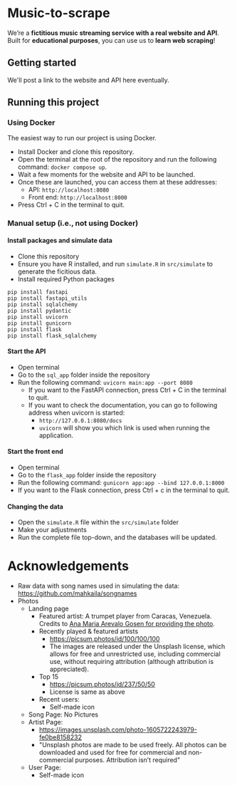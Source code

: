 # Music-to-scrape

We’re a __fictitious music streaming service with a real website and API__. Built for __educational purposes__, you can use us to __learn web scraping__! 

## Getting started

We'll post a link to the website and API here eventually.

## Running this project

### Using Docker

The easiest way to run our project is using Docker.

- Install Docker and clone this repository.
- Open the terminal at the root of the repository and run the following command: `docker compose up`.
- Wait a few moments for the website and API to be launched.
- Once these are launched, you can access them at these addresses:
    - API: `http://localhost:8080`
    - Front end: `http://localhost:8000`
- Press Ctrl + C in the terminal to quit.

### Manual setup (i.e., not using Docker)

#### Install packages and simulate data

- Clone this repository
- Ensure you have R installed, and run `simulate.R` in `src/simulate` to generate the ficitious data.
- Install required Python packages

```
pip install fastapi
pip install fastapi_utils
pip install sqlalchemy
pip install pydantic
pip install uvicorn
pip install gunicorn
pip install flask
pip install flask_sqlalchemy
```

#### Start the API
- Open terminal
- Go to the `sql_app` folder inside the repository
- Run the following command: `uvicorn main:app --port 8080`
  - If you want to the FastAPI connection, press Ctrl + C in the terminal to quit.
  - If you want to check the documentation, you can go to following address when uvicorn is started:
    - `http://127.0.0.1:8080/docs`
    - `uvicorn` will show you which link is used when running the application.

#### Start the front end 
- Open terminal
- Go to the `flask_app` folder inside the repository
- Run the following command: `gunicorn app:app --bind 127.0.0.1:8000`
- If you want to the Flask connection, press Ctrl + c in the terminal to quit.

#### Changing the data
- Open the `simulate.R` file within the `src/simulate` folder
- Make your adjustments
- Run the complete file top-down, and the databases will be updated.

# Acknowledgements

- Raw data with song names used in simulating the data: https://github.com/mahkaila/songnames
- Photos
  - Landing page
    - Featured artist: A trumpet player from Caracas, Venezuela. Credits to [Ana Maria Arevalo Gosen for providing the photo](https://www.instagram.com/anitasinfiltro/).
    - Recently played & featured artists
      - https://picsum.photos/id/100/100/100
      - The images are released under the Unsplash license, which allows for free and unrestricted use, including commercial use, without requiring attribution (although attribution is appreciated).
     - Top 15
       - https://picsum.photos/id/237/50/50
       - License is same as above
     - Recent users:
       - Self-made icon
   - Song Page: No Pictures
   - Artist Page:
     - https://images.unsplash.com/photo-1605722243979-fe0be8158232
     - "Unsplash photos are made to be used freely. All photos can be downloaded and used for free for commercial and non-commercial purposes.             Attribution isn’t required"
    - User Page:
      -  Self-made icon
